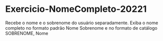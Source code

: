 # Exercicio-NomeCompleto-20221
Recebe o nome e o sobrenome do usuário separadamente. Exiba o nome completo no formato padrão Nome Sobrenome e no formato de catálogo SOBRENOME, Nome
